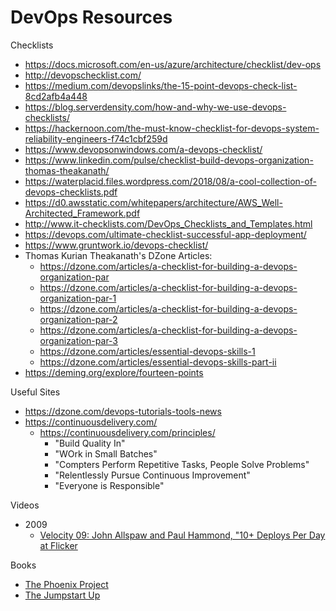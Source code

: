 
DevOps Resources
====

Checklists
* https://docs.microsoft.com/en-us/azure/architecture/checklist/dev-ops
* http://devopschecklist.com/
* https://medium.com/devopslinks/the-15-point-devops-check-list-8cd2afb4a448
* https://blog.serverdensity.com/how-and-why-we-use-devops-checklists/
* https://hackernoon.com/the-must-know-checklist-for-devops-system-reliability-engineers-f74c1cbf259d
* https://www.devopsonwindows.com/a-devops-checklist/
* https://www.linkedin.com/pulse/checklist-build-devops-organization-thomas-theakanath/
* https://waterplacid.files.wordpress.com/2018/08/a-cool-collection-of-devops-checklists.pdf
* https://d0.awsstatic.com/whitepapers/architecture/AWS_Well-Architected_Framework.pdf
* http://www.it-checklists.com/DevOps_Checklists_and_Templates.html
* https://devops.com/ultimate-checklist-successful-app-deployment/
* https://www.gruntwork.io/devops-checklist/
* Thomas Kurian Theakanath's DZone Articles:
  * https://dzone.com/articles/a-checklist-for-building-a-devops-organization-par
  * https://dzone.com/articles/a-checklist-for-building-a-devops-organization-par-1
  * https://dzone.com/articles/a-checklist-for-building-a-devops-organization-par-2
  * https://dzone.com/articles/a-checklist-for-building-a-devops-organization-par-3
  * https://dzone.com/articles/essential-devops-skills-1
  * https://dzone.com/articles/essential-devops-skills-part-ii
* https://deming.org/explore/fourteen-points



Useful Sites
* https://dzone.com/devops-tutorials-tools-news
* https://continuousdelivery.com/
  * https://continuousdelivery.com/principles/
    * "Build Quality In"
    * "WOrk in Small Batches"
    * "Compters Perform Repetitive Tasks, People Solve Problems"
    * "Relentlessly Pursue Continuous Improvement"
    * "Everyone is Responsible"



Videos
* 2009
  * [Velocity 09: John Allspaw and Paul Hammond, "10+ Deploys Per Day at Flicker](https://www.youtube.com/watch?v=LdOe18KhtT4)



Books
* [The Phoenix Project](http://itrevolution.com/book/the-phoenix-project/)
* [The Jumpstart Up](https://leanpub.com/the-jumpstart-up) 


